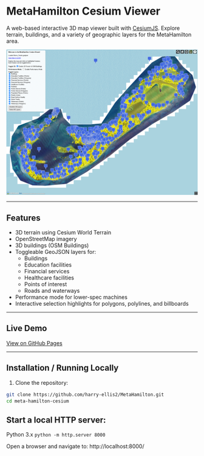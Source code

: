 # MetaHamilton Cesium Viewer

A web-based interactive 3D map viewer built with [CesiumJS](https://cesium.com/cesiumjs/). Explore terrain, buildings, and a variety of geographic layers for the MetaHamilton area.

![Cesium Screenshot](screenshot.png)

---

## Features

- 3D terrain using Cesium World Terrain
- OpenStreetMap imagery
- 3D buildings (OSM Buildings)
- Toggleable GeoJSON layers for:
  - Buildings
  - Education facilities
  - Financial services
  - Healthcare facilities
  - Points of interest
  - Roads and waterways
- Performance mode for lower-spec machines
- Interactive selection highlights for polygons, polylines, and billboards

---

## Live Demo

[View on GitHub Pages](https://harry-ellis2.github.io/MetaHamilton/)

---

## Installation / Running Locally

1. Clone the repository:

```bash
git clone https://github.com/harry-ellis2/MetaHamilton.git
cd meta-hamilton-cesium
```

## Start a local HTTP server:
Python 3.x
`python -m http.server 8000`

Open a browser and navigate to: http://localhost:8000/